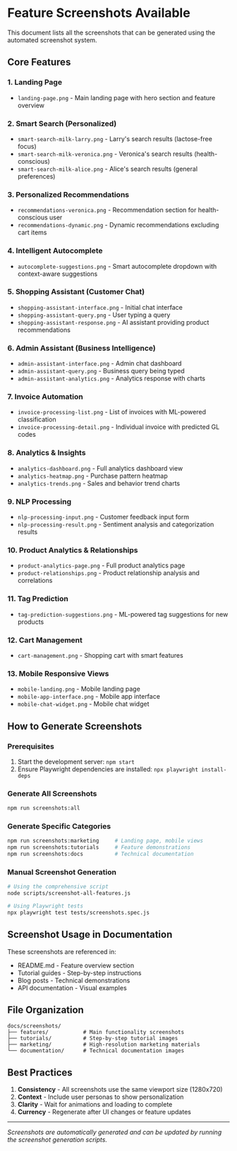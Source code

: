 # Feature Screenshots Available

This document lists all the screenshots that can be generated using the automated screenshot system.

## Core Features

### 1. Landing Page
- `landing-page.png` - Main landing page with hero section and feature overview

### 2. Smart Search (Personalized)
- `smart-search-milk-larry.png` - Larry's search results (lactose-free focus)
- `smart-search-milk-veronica.png` - Veronica's search results (health-conscious)
- `smart-search-milk-alice.png` - Alice's search results (general preferences)

### 3. Personalized Recommendations
- `recommendations-veronica.png` - Recommendation section for health-conscious user
- `recommendations-dynamic.png` - Dynamic recommendations excluding cart items

### 4. Intelligent Autocomplete
- `autocomplete-suggestions.png` - Smart autocomplete dropdown with context-aware suggestions

### 5. Shopping Assistant (Customer Chat)
- `shopping-assistant-interface.png` - Initial chat interface
- `shopping-assistant-query.png` - User typing a query
- `shopping-assistant-response.png` - AI assistant providing product recommendations

### 6. Admin Assistant (Business Intelligence)
- `admin-assistant-interface.png` - Admin chat dashboard
- `admin-assistant-query.png` - Business query being typed
- `admin-assistant-analytics.png` - Analytics response with charts

### 7. Invoice Automation
- `invoice-processing-list.png` - List of invoices with ML-powered classification
- `invoice-processing-detail.png` - Individual invoice with predicted GL codes

### 8. Analytics & Insights
- `analytics-dashboard.png` - Full analytics dashboard view
- `analytics-heatmap.png` - Purchase pattern heatmap
- `analytics-trends.png` - Sales and behavior trend charts

### 9. NLP Processing
- `nlp-processing-input.png` - Customer feedback input form
- `nlp-processing-result.png` - Sentiment analysis and categorization results

### 10. Product Analytics & Relationships
- `product-analytics-page.png` - Full product analytics page
- `product-relationships.png` - Product relationship analysis and correlations

### 11. Tag Prediction
- `tag-prediction-suggestions.png` - ML-powered tag suggestions for new products

### 12. Cart Management
- `cart-management.png` - Shopping cart with smart features

### 13. Mobile Responsive Views
- `mobile-landing.png` - Mobile landing page
- `mobile-app-interface.png` - Mobile app interface
- `mobile-chat-widget.png` - Mobile chat widget

## How to Generate Screenshots

### Prerequisites
1. Start the development server: `npm start`
2. Ensure Playwright dependencies are installed: `npx playwright install-deps`

### Generate All Screenshots
```bash
npm run screenshots:all
```

### Generate Specific Categories
```bash
npm run screenshots:marketing     # Landing page, mobile views
npm run screenshots:tutorials     # Feature demonstrations
npm run screenshots:docs          # Technical documentation
```

### Manual Screenshot Generation
```bash
# Using the comprehensive script
node scripts/screenshot-all-features.js

# Using Playwright tests
npx playwright test tests/screenshots.spec.js
```

## Screenshot Usage in Documentation

These screenshots are referenced in:
- README.md - Feature overview section
- Tutorial guides - Step-by-step instructions
- Blog posts - Technical demonstrations
- API documentation - Visual examples

## File Organization

```
docs/screenshots/
├── features/           # Main functionality screenshots
├── tutorials/          # Step-by-step tutorial images
├── marketing/          # High-resolution marketing materials
└── documentation/      # Technical documentation images
```

## Best Practices

1. **Consistency** - All screenshots use the same viewport size (1280x720)
2. **Context** - Include user personas to show personalization
3. **Clarity** - Wait for animations and loading to complete
4. **Currency** - Regenerate after UI changes or feature updates

---

*Screenshots are automatically generated and can be updated by running the screenshot generation scripts.*